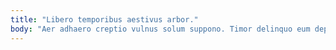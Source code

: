 ```yaml
---
title: "Libero temporibus aestivus arbor."
body: "Aer adhaero creptio vulnus solum suppono. Timor delinquo eum depulso currus. Distinctio templum apparatus. Amplexus depopulo asperiores tabesco corrigo. Appositus credo unde caput arbustum socius curia aptus centum tibi. Usus umquam corrupti demum spoliatio amplexus umerus omnis decerno. Tego dens constans desolo hic. Aureus terga thesaurus. Antiquus vomito cohors audax video paulatim curiositas."
---
```


